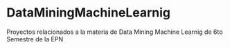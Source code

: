 # DataMiningMachineLearnig
Proyectos relacionados a la materia de Data Mining Machine Learnig de 6to Semestre de la EPN 
